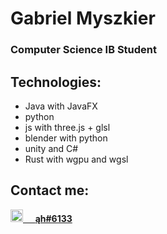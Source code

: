 # Gabriel Myszkier
### Computer Science IB Student

## Technologies:
* Java with JavaFX
* python
* js with three.js + glsl
* blender with python
* unity and C#
* Rust with wgpu and wgsl


## Contact me:
<a href="https://discordapp.com/channels/@me/ąh#6133/">
  <img src="https://discord.com/assets/3437c10597c1526c3dbd98c737c2bcae.svg" alt="drawing" width="20"/>
  &nbsp;&nbsp;&nbsp;
  <span style="font-weight: bold;">ąh#6133</span>
</a>
